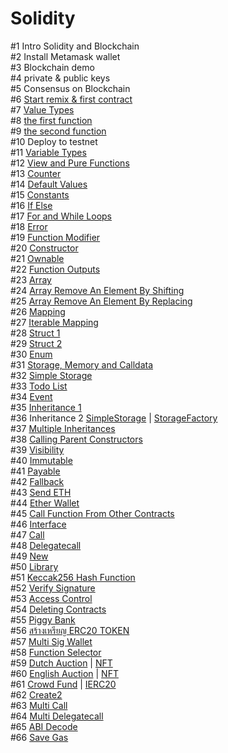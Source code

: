 # Solidity

#1 Intro Solidity and Blockchain<br>
#2 Install Metamask wallet<br>
#3 Blockchain demo<br>
#4 private & public keys<br>
#5 Consensus on Blockchain<br>
#6 <a href="https://gist.github.com/barcodech/9d33779015e207f6ce90c2e2bad22a5d">Start remix & first contract</a><br>
#7 <a href="https://gist.github.com/barcodech/b2789a8b041147a7c3315608fc499449">Value Types</a><br>
#8 <a href="https://gist.github.com/barcodech/a2c9f318f05525599add15d39d4e6a58">the first function</a><br>
#9 <a href="https://gist.github.com/barcodech/14481fd202579106c1719478ef92b78f">the second function</a><br>
#10 Deploy to testnet<br>
#11 <a href="https://gist.github.com/barcodech/a37a13d2b17e2ed63afbc14e09db1ddd">Variable Types</a><br>
#12 <a href="https://gist.github.com/barcodech/adf145e8e7487626eb9929f2d7508692">View and Pure Functions</a><br>
#13 <a href="https://gist.github.com/barcodech/d4d16c12bb08cf4c07346048b299a85d">Counter</a><br>
#14 <a href="https://gist.github.com/barcodech/e9b8359d215fdf6af55eb27d273aed54">Default Values</a><br>
#15 <a href="https://gist.github.com/barcodech/00e245e76aed192643aab3500be62262">Constants</a><br>
#16 <a href="https://gist.github.com/barcodech/3497b8de46f42bc0ff8661a972e50bfe">If Else</a><br>
#17 <a href="https://gist.github.com/barcodech/4ac6a5d014ff32e6972a8b93257b4f07">For and While Loops</a><br>
#18 <a href="https://gist.github.com/barcodech/3045a858753817bfa9056f78b1f22f79">Error</a><br>
#19 <a href="https://gist.github.com/barcodech/46bd8c550289fd0ffd1633e21adfc5f2">Function Modifier</a><br>
#20 <a href="https://gist.github.com/barcodech/75efa493ea3defe733f99c4295180c21">Constructor</a><br>
#21 <a href="https://gist.github.com/barcodech/6634c59b476a11e522c513f8306bb1ab">Ownable</a><br>
#22 <a href="https://gist.github.com/barcodech/47974292d8378001da55ecee18120f4d">Function Outputs</a><br>
#23 <a href="https://gist.github.com/barcodech/1088805bd99440b0d0aa26e342c9c5fc">Array</a><br>
#24 <a href="https://gist.github.com/barcodech/acbfa3becd02b107b82782988c228cdb">Array Remove An Element By Shifting</a><br>
#25 <a href="https://gist.github.com/barcodech/8c99e012ab6a98f1eb1cacf5a04387d2">Array Remove An Element By Replacing</a><br>
#26 <a href="https://gist.github.com/barcodech/6b38878b59196afed9c83a164a7a72fc">Mapping</a><br>
#27 <a href="https://gist.github.com/barcodech/b42a7bcb299dceef8501cf6517b3c4a1">Iterable Mapping</a><br>
#28 <a href="https://gist.github.com/barcodech/15d8efe74b436997f9cbc00b78d86be5">Struct 1</a><br>
#29 <a href="https://gist.github.com/barcodech/413e6d54e039b92bcb324275c52957ca">Struct 2</a><br>
#30 <a href="https://gist.github.com/barcodech/9011e084a321ae2aa9ba42aa2fb2e01b">Enum</a><br>
#31 <a href="https://gist.github.com/barcodech/042df57f9bab5f28577112adfcde01e1">Storage, Memory and Calldata</a><br>
#32 <a href="https://gist.github.com/barcodech/3b88e5a246a62364c1fb3ab408c87850">Simple Storage</a><br>
#33 <a href="https://gist.github.com/barcodech/3b8972baabf3e91640775addc2c731e8">Todo List</a><br>
#34 <a href="https://gist.github.com/barcodech/8e5b77f2f1136a80bf2037b64dd7a869">Event</a><br>
#35 <a href="https://gist.github.com/barcodech/0c6237b1e0177ed9b21193187d5d97fc">Inheritance 1</a><br>
#36 Inheritance 2 <a href="https://gist.github.com/barcodech/a0e57d2a969b1b6458c43ab6bedfc01c">SimpleStorage</a> | <a href="https://gist.github.com/barcodech/b6339b7c299c2e1afada9d9e2aafec44">StorageFactory</a><br>
#37 <a href="https://gist.github.com/barcodech/e8f74b6161a4b434172d0ef88df8e607">Multiple Inheritances</a><br>
#38 <a href="https://gist.github.com/barcodech/44e240a65da24539edd6e2f7edd881d0">Calling Parent Constructors</a><br>
#39 <a href="https://gist.github.com/barcodech/e2595c696d183c0f5ee99cd794c0afed">Visibility</a><br>
#40 <a href="https://gist.github.com/barcodech/a13dca1f160eaecc7df26642bf6ee8fc">Immutable</a><br>
#41 <a href="https://gist.github.com/barcodech/a13dca1f160eaecc7df26642bf6ee8fc">Payable</a><br>
#42 <a href="https://gist.github.com/barcodech/71cee61d54e2cd88298a7204c2a5fe96">Fallback</a><br>
#43 <a href="https://gist.github.com/barcodech/87ca75cf00ad585d276a02a534a0a1c6">Send ETH</a><br>
#44 <a href="https://gist.github.com/barcodech/a9fa7a777ce51cff1e0d526cd8e81034c6">Ether Wallet</a><br>
#45 <a href="https://gist.github.com/barcodech/e9ca52962bd6bf65ff550b8abec88503">Call Function From Other Contracts</a><br>
#46 <a href="https://gist.github.com/barcodech/b731e8e6012a110d9b168329910f6ec3">Interface</a><br>
#47 <a href="https://gist.github.com/barcodech/2324fe65bbb15e93751f35befe4e3506">Call</a><br>
#48 <a href="https://gist.github.com/barcodech/1a52ce2bf6edf1d8abc0641c2fc2e002">Delegatecall</a><br>
#49 <a href="https://gist.github.com/barcodech/0c11b0712c9c5d8420865be2d9a49f65">New</a><br>
#50 <a href="https://gist.github.com/barcodech/26d9c63cbecb359c515543bf7d9e8de3">Library</a><br>
#51 <a href="https://gist.github.com/barcodech/9ae9d600771dc4bfd6cd6467b7d3e34d">Keccak256 Hash Function</a><br>
#52 <a href="https://gist.github.com/barcodech/2363edacee6eb8c35094df6f0822d519">Verify Signature</a><br>
#53 <a href="https://gist.github.com/barcodech/bd23be06a64d16b8db0da09e9a7797f1">Access Control</a><br>
#54 <a href="https://gist.github.com/barcodech/4e52dcef190db329ecda14a928a1a7ca">Deleting Contracts</a><br>
#55 <a href="https://gist.github.com/barcodech/d0436fc83c47b595444cbfd348928523">Piggy Bank</a><br>
#56 <a href="https://gist.github.com/barcodech/bb8e05113ccc055930992b20377f6150">สร้างเหรียญ ERC20 TOKEN</a><br>
#57 <a href="https://gist.github.com/barcodech/26d3d3126e6e67705307799c7babb6d5">Multi Sig Wallet</a><br>
#58 <a href="https://gist.github.com/barcodech/35def7a564947fc6963aa2c14bd7d1be">Function Selector</a><br>
#59 <a href="https://gist.github.com/barcodech/b8663a45cee83f2d3d87b8fd1b8454b3">Dutch Auction</a> | <a href="https://gist.github.com/barcodech/30e74c9aacdf1383c7f424e5d09e4124">NFT</a><br>
#60 <a href="https://gist.github.com/barcodech/b5adbd38951f9078ba86d9c54394c9c2">English Auction</a> | <a href="https://gist.github.com/barcodech/30e74c9aacdf1383c7f424e5d09e4124">NFT</a><br>
#61 <a href="https://gist.github.com/barcodech/d5addc244c56e374d765d5795c094c7b">Crowd Fund</a> | <a href="https://gist.github.com/barcodech/57c05ed6d4baaa47bfd52d76dba97c1c">IERC20</a><br>
#62 <a href="https://gist.github.com/barcodech/2cdc79f4bc127b9608b35a949aafe123">Create2</a><br>
#63 <a href="https://gist.github.com/barcodech/bcc75089b2936f9190bbba51984d7a48">Multi Call</a><br>
#64 <a href="https://gist.github.com/barcodech/eb12142cf089ef14182b1f8606ff6669">Multi Delegatecall</a><br>
#65 <a href="https://gist.github.com/barcodech/ccc3baf07dda7d5ff3bf4c9fa0b9dfd0">ABI Decode</a><br>
#66 <a href="https://gist.github.com/barcodech/66e16c468fa4fda350d403e464336d4d">Save Gas</a><br>











































 


















